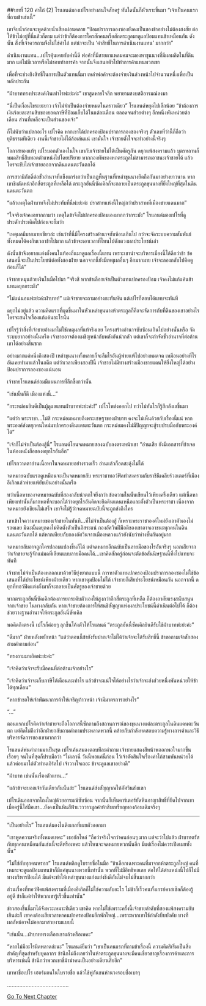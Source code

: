 ##บทที่ 120 ค่าไถ่ (2)
โรแลนด์มองเปโรอย่างสนใจสักครู่ ทันใดนั้นก็หัวเราะขึ้นมา “เจ้าเป็นคนแรกที่ถามข้าเช่นนี้”


เขาจิบน้ำก่อนจะพูดด้วยน้ำเสียงผ่อนคลาย “ป้อมปราการลองซองยังคงเป็นของข้าอย่างไม่ต้องสงสัย ต่อให้ข้าไม่อยู่ที่นี่แล้วก็ตาม แต่ว่าข้าก็ต้องการใครสักคนหรือสักตระกูลมาดูแลป้อมแทนข้าเหมือนกัน ดังนั้น สิ่งที่เจ้าควรถามจึงไม่ใช่ค่าไถ่ แต่น่าจะเป็น ‘ค่าสิทธิ์ในการดำเนินงานแทน’ มากกว่า”


ดำเนินงานแทน...เปโรคุ้นเคยกับคำนี้ดี พ่อค้าที่มีสายตาแหลมคมจะมองหาขุนนางที่มีผลผลิตในที่ดินมาก แต่ไม่มีเวลาหรือไม่ชอบทำการค้า จากนั้นจึงเสนอตัวไปทำการค้าแทนพวกเขา


เพื่อที่จะช่วงชิงสิทธิ์ในการเป็นตัวแทนนี้มา เหล่าพ่อค้าจะต้องจ่ายเงินล่วงหน้าไปจำนวนหนึ่งเพื่อเป็นหลักประกัน


“ฝ่าบาททรงประสงค์เงินเท่าไรพ่ะย่ะค่ะ” เขาสูดหายใจลึก พยายามสงบสติอารมณ์ลงมา


“นี่เป็นเงื่อนไขระยะยาว เจ้าไม่จำเป็นต้องจ่ายหมดในคราวเดียว” โรแลนด์หยุดไปเล็กน้อย “ข้าต้องการเงินร้อยละสามสิบของยอดภาษีที่ป้อมเก็บได้ในแต่ละเดือน ตลอดจนส่วยต่างๆ อีกหนึ่งพันหน่วยต่อเดือน ส่วนที่เหลือจะเป็นส่วนของเจ้า”


ก็ไม่นับว่าแปลกอะไร เปโรคิด หากเขาได้ปกครองป้อมปราการลองซองจริงๆ ตัวเลขที่ว่านี้ก็ถือว่ายุติธรรมทีเดียว งานนี้เจ้าชายไม่ได้ล้อเล่นแน่ เขามั่นใจ เจ้าชายตั้งใจจะทำอย่างนี้จริงๆ


โอกาสทองแท้ๆ เปโรบอกตัวเองในใจ เขากับเจ้าชายไม่ได้เป็นศัตรูกัน ดยุกแพ้สงครามแล้ว บุตรหลานก็หมดสิทธิ์สืบทอดตำแหน่งไปโดยปริยาย หากกองทัพของหกตระกูลไม่สามารถเอาชนะเจ้าชายได้ แล้วใครจะขับไล่เจ้าชายออกจากดินแดนตะวันตกได้


การสวามิภักดิ์ต่อขั้วอำนาจที่แข็งแกร่งกว่าเป็นกฎพื้นฐานที่เหล่าขุนนางยึดถือกันมาอย่างยาวนาน หากเขาชิงตัดหน้าอีกสี่ตระกูลที่เหลือได้ ตระกูลฮันนี่ซัคเคิลก็จะกลายเป็นตระกูลขุนนางที่ยิ่งใหญ่ที่สุดในดินแดนตะวันตก


“แล้วเหตุใดฝ่าบาทจึงไม่ประทับที่นี่พ่ะย่ะค่ะ ปราสาทแห่งนี้ใหญ่กว่าปราสาทที่เมืองชายแดนมาก”


“ใจจริงเจ้าคงอยากถามว่า เหตุใดข้าจึงไม่ปกครองป้อมเองมากกว่ากระมัง” โรแลนด์มองเปโรที่ดูประดักประเดิดไปก่อนจะยิ้มว่า


“เหตุผลมีมากมายเชียวล่ะ เช่นว่าที่นี่มีโครงสร้างอำนาจซับซ้อนเกินไป กว่าจะจัดระบบความสัมพันธ์ทั้งหมดได้คงกินเวลาข้าไปมาก แล้วข้าจะเอาเวลาที่ไหนไปตักตวงผลประโยชน์เล่า


ดังนั้นข้าจึงอยากแต่งตั้งคนในท้องถิ่นมาดูแลเรื่องนี้แทน เพราะเขาน่าจะบริหารเมืองนี้ได้ดีกว่าข้า ข้อเสนอนี้จะเป็นประโยชน์ต่อทั้งสองฝ่าย นอกจากนี้ยังมีเหตุผลอื่นๆ อีกมากมาย เจ้าจะลองกลับไปคิดดูก่อนก็ได้”


เจ้าชายหมุนถ้วยเงินในมือไปมา “จริงสิ หากข้าเลือกเจ้าเป็นตัวแทนปกครองป้อม เจ้าคงไม่แก้แค้นข้าแทนดยุกกระมัง”


“ไม่แน่นอนพ่ะย่ะค่ะฝ่าบาท!” แม้เจ้าชายจะถามอย่างกะทันหัน แต่เปโรก็ตอบได้แทบจะทันที


ดยุกไม่อยู่แล้ว ความคิดแรกที่ผุดขึ้นมาในหัวเหล่าขุนนางห้าตระกูลก็คือจะจัดการกับที่ดินของเขาอย่างไร ใครจะสนใจเรื่องแก้แค้นอะไรนั่น


เปโรรู้ว่าสิ่งที่เจ้าชายอ้างมาไม่ใช่เหตุผลที่แท้จริงเลย โครงสร้างอำนาจซับซ้อนเกินไปอย่างนั้นหรือ จัดระบบยากอย่างนั้นหรือ เจ้าชายอาจต้องเผชิญหน้ากับพลังอันน่ากลัว แต่เขาก็จะกำจัดขั้วอำนาจที่ต่อต้านเขาได้อย่างสิ้นซาก


อย่างมากแค่หนึ่งถึงสองปี เหล่าขุนนางทั้งหลายก็จะลืมไรอันผู้พ่ายแพ้ไปอย่างหมดจด เหมือนอย่างที่ไรอันเคยทำมาแล้วในอดีต แต่ว่าเวลาเพียงสองปีนี้ เจ้าชายไม่มีทางสร้างเมืองชายแดนให้ยิ่งใหญ่ได้อย่างป้อมปราการลองซองแน่นอน


เจ้าชายโรแลนด์ย่อมมีแผนการที่ลึกซึ้งกว่านั้น


“เช่นนั้นก็ดี เมืองแห่งนี้...”


“กระหม่อมยินดีเป็นผู้ดูแลแทนฝ่าบาทพ่ะย่ะค่ะ!” เปโรโพล่งออกไป ทว่าไม่ทันไรก็รู้สึกลังเลขึ้นมา


“แต่ว่า พระราชา...ไม่สิ กระหม่อมหมายถึงพระเชษฐาของฝ่าบาท คงจะไม่เห็นด้วยกับเรื่องนี้แน่ หากพระองค์ส่งดยุกคนใหม่มาปกครองดินแดนตะวันตก กระหม่อมคงไม่มีปัญญาจะสู้รบปรบมือกับพระองค์ได้”


“เจ้าก็ไม่จำเป็นต้องสู้นี่” โรแลนด์โยนจดหมายสองฉบับลงตรงหน้าเขา “อ่านเสีย ยังมีเอกสารที่ข้าเจอในห้องหนังสือของดยุกไรอันอีก”


เปโรกวาดตาอ่านเนื้อหาในจดหมายอย่างรวดเร็ว อ่านแล้วก็อดสะดุ้งไม่ได้


จดหมายฉบับแรกดูเหมือนจะเป็นจดหมายลับ พระราชาทอว์ฟิคทำสงครามกับราชินีเคลียร์วอเตอร์ที่เมืองอีเกิลแล้วพ่ายแพ้ยับเยินอย่างนั้นหรือ


ทว่าเนื้อหาของจดหมายฉบับที่สองกลับน่าตกใจยิ่งกว่า ข้อความในนั้นเขียนไว้เพียงครึ่งเดียว แต่เนื้อหาเพียงเท่านั้นก็มากพอที่จะบอกได้ว่าดยุกไรอันคิดจะยึดดินแดนเหนือและตั้งตัวเป็นพระราชา เนื่องจากจดหมายยังเขียนไม่เสร็จ เขาจึงไม่รู้ว่าจดหมายฉบับนี้จะถูกส่งถึงใคร


เขาเข้าใจความหมายของเจ้าชายในทันที...ที่ไม่จำเป็นต้องสู้ ก็เพราะพระราชาองค์ใหม่ยังเอาตัวเองไม่รอดเลย มิฉะนั้นดยุกคงไม่คิดตั้งตัวเป็นอิสระแน่ กองอัศวินฝีมือดีของเขาอาจเอาชนะทุกคนในดินแดนตะวันตกได้ แต่หากเทียบกับกองอัศวินจากเมืองหลวงแล้วยังนับว่าห่างชั้นกันอยู่มาก


จดหมายลับอาจถูกใครปลอมแปลงขึ้นก็ได้ แต่จดหมายอีกฉบับเป็นลายมือของไรอันจริงๆ นอกเสียจากว่าเจ้าชายจะรู้จักแม่มดที่เลียนแบบลายมือคนได้...เขาคิดสักครู่ก่อนจะตัดข้อสันนิษฐานนี้ทิ้งไปแทบจะทันที


เจ้าชายไม่จำเป็นต้องหลอกเขาด้วยวิธียุ่งยากแบบนี้ การหาตัวแทนปกครองป้อมปราการลองซองไม่ใช่ข้อเสนอที่ได้ประโยชน์เพียงฝ่ายเดียว หากเขาคุมป้อมไม่ได้ เจ้าชายก็เสียประโยชน์เหมือนกัน นอกจากนี้ ดยุกที่ทอว์ฟิคแต่งตั้งมาก็จะกลายเป็นศัตรูของเจ้าชายด้วย


หากตระกูลฮันนี่ซัคเคิลต้องการยกระดับตัวเองให้สูงกว่าอีกสี่ตระกูลที่เหลือ ก็ต้องอาศัยแรงสนับสนุนจากเจ้าชาย ในทางกลับกัน หากเจ้าชายต้องการให้สนธิสัญญาแห่งผลประโยชน์นี้ดำเนินต่อไปได้ ก็ต้องช่วยวางฐานอำนาจให้ตระกูลฮันนี่ซัคเคิล


พอคิดถึงตรงนี้ เปโรก็ค่อยๆ ลุกขึ้นโค้งตัวให้โรแลนด์ “ตระกูลฮันนี่ซัคเคิลยินดีรับใช้ฝ่าบาทพ่ะย่ะค่ะ”


“ดีมาก” ฝ่ายหลังพยักหน้า “แต่ว่าตอนนี้ข้ายังรับปากเจ้าไม่ได้ว่าเจ้าจะได้รับสิทธิ์นี้ ข้าขอถามเจ้าสักสองสามคำถามก่อน”


“ทรงถามมาเถิดพ่ะย่ะค่ะ”


“เจ้าคิดว่าเจ้าจะรับมือคนที่ต่อต้านเจ้าอย่างไร”


“เจ้าคิดว่าเจ้าจะเก็บภาษีได้เดือนละเท่าไร แล้วข้าจะแน่ใจได้อย่างไรว่าเจ้าจะส่งส่วยหนึ่งพันหน่วยให้ข้าได้ทุกเดือน”


“หากข้าขอให้เจ้าพัฒนาการค้าให้เจริญก้าวหน้า เจ้ามีมาตรการอย่างไร”


“...”


ตอนแรกเปโรคิดว่าเจ้าชายจะถือโอกาสนี้ซักถามถึงสถานการณ์ของขุนนางแต่ละตระกูลในดินแดนตะวันตก แต่คิดไม่ถึงว่าอีกฝ่ายกลับถามคำถามประหลาดพวกนี้ คล้ายกับกำลังทดสอบความรู้ทางการค้าและวิธีบริหารจัดการของเขามากกว่า


โรแลนด์พ่นคำถามมาเป็นชุด เปโรเค้นสมองตอบทีละคำถาม เจ้าชายแสดงสีหน้าพออกพอใจมากขึ้นเรื่อยๆ จนในที่สุดก็ปรบมือว่า “ไม่เลวนี่ วันนี้พอแค่นี้ก่อน ไว้เจ้าตัดสินใจเรื่องค่าไถ่สามพันหน่วยได้แล้วค่อยมาไถ่ตัวท่านเอิร์ลไป เจ้าวางใจเถอะ ข้าจะดูแลเขาอย่างดี”


“ฝ่าบาท เช่นนั้นเรื่องตัวแทน...”


“แล้วข้าจะบอกเจ้าวันเดียวกันนั่นล่ะ” โรแลนด์ส่งสัญญาณให้อัศวินส่งแขก


เปโรเดินออกจากโถงใหญ่ด้วยอารมณ์ซับซ้อน จากนั้นก็เห็นคาร์เตอร์ยัดหินอาญาสิทธิ์ที่ยึดไปจากเขาเมื่อครู่นี้ใส่มือเขา...ยังคงเป็นหินสีฟ้าแวววาวมูลค่าห้าสิบเหรียญทองก้อนเดิมจริงๆ


********************


“เป็นอย่างไร” โรแลนด์มองไนติงเกลที่เผยตัวออกมา


“เขาพูดความจริงทั้งหมดเพคะ” เธอยักไหล่ “ถือว่าจริงใจกว่าคนก่อนๆ มาก แต่จะว่าไปแล้ว ฝ่าบาทตรัสกับทุกคนเหมือนกันเช่นนี้จะดีหรือเพคะ แล้วไหนจะจดหมายพวกนั้นอีก มีแต่เรื่องไม่ควรเปิดเผยทั้งนั้น”


“ไม่ใช่กับทุกคนหรอก” โรแลนด์พลิกดูใบรายชื่อในมือ “ข้าเลือกเฉพาะคนที่มาจากห้าตระกูลใหญ่ คนที่เหมาะจะดูแลป้อมแทนข้าก็มีแค่ขุนนางพวกนี้เท่านั้น พวกที่ไม่มีอิทธิพลเลย ต่อให้ได้ตำแหน่งนี้ไปก็ไม่มีทางบริหารป้อมได้ มีแต่จะทำให้เหล่าขุนนางแก่งแย่งชิงดีกันไม่จบไม่สิ้นมากกว่า


ส่วนเรื่องที่ทอว์ฟิคแพ้สงครามที่เมืองอีเกิลก็ไม่ใช่ความลับอะไร ไม่ช้าก็เร็วคนทั้งเกรย์คาสเซิลก็ต้องรู้อยู่ดี ข้าก็แค่ทำให้พวกเขารู้เร็วขึ้นเท่านั้น”


ข่าวสองชิ้นนี้มาได้จังหวะเหมาะทีเดียว เขาคิด หากไม่ใช่เพราะครั้งนี้เจ้าชายลำดับที่สองแพ้สงครามยับเยินล่ะก็ เขาคงต้องเสียเวลาหาคนปกครองป้อมอีกพักใหญ่...เพราะหากเขาใช้กำลังบีบบังคับ บางทีผลลัพธ์อาจไม่ออกมาสวยงามแบบนี้


“เช่นนั้น...ฝ่าบาททรงเลือกเขาแล้วหรือเพคะ”


“หากไม่มีอะไรผิดพลาดล่ะนะ” โรแลนด์ยิ้มว่า “เขาเป็นคนแรกที่ถามข้าเรื่องนี้ ความคิดริเริ่มเป็นสิ่งสำคัญที่สุดสำหรับบุคลากร ข้านึกไม่ถึงเลยว่าในห้าตระกูลขุนนางจะมีคนเชี่ยวชาญเรื่องการค้าและการบริหารเช่นนี้ ข้านึกว่าพวกเขาขี่ม้าฆ่าคนเป็นอย่างเดียวเสียอีก”


เขาหาชื่อเปโร เฮอร์มอนในใบรายชื่อ แล้วใช้พู่กันขนห่านวงรอบชื่อเบาๆ


........................................




[Go To Next Chapter]( ./33.md)